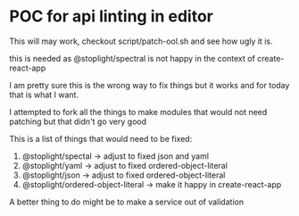 # POC for api linting in editor

This will may work, checkout script/patch-ool.sh and see how ugly it is.

this is needed as @stoplight/spectral is not happy in the context of create-react-app

I am pretty sure this is the wrong way to fix things but it works and for today that is what I want.

I attempted to fork all the things to make modules that would not need patching but that didn't go very good

This is a list of things that would need to be fixed:
1. @stoplight/spectal -> adjust to fixed json and yaml
2. @stoplight/yaml -> adjust to fixed ordered-object-literal
3. @stoplight/json -> adjust to fixed ordered-object-literal
4. @stoplight/ordered-object-literal -> make it happy in create-react-app

A better thing to do might be to make a service out of validation
